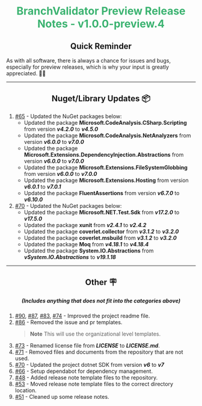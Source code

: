 <h1 align="center" style='color:mediumseagreen;font-weight:bold'>
    BranchValidator Preview Release Notes - v1.0.0-preview.4
</h1>

<h2 align="center" style='font-weight:bold'>Quick Reminder</h2>

<div algn="center">

As with all software, there is always a chance for issues and bugs, especially for preview releases, which is why your input is greatly appreciated. 🙏🏼
</div>

---

<h2 style="font-weight:bold" align="center">Nuget/Library Updates 📦</h2>

1. [#65](https://github.com/KinsonDigital/BranchValidator/issues/65) - Updated the NuGet packages below:
    - Updated the package **Microsoft.CodeAnalysis.CSharp.Scripting** from version _**v4.2.0**_ to _**v4.5.0**_
    - Updated the package **Microsoft.CodeAnalysis.NetAnalyzers** from version _**v6.0.0**_ to _**v7.0.0**_
    - Updated the package **Microsoft.Extensions.DependencyInjection.Abstractions** from version _**v6.0.0**_ to _**v7.0.0**_
    - Updated the package **Microsoft.Extensions.FileSystemGlobbing** from version _**v6.0.0**_ to _**v7.0.0**_
    - Updated the package **Microsoft.Extensions.Hosting** from version _**v6.0.1**_ to _**v7.0.1**_
    - Updated the package **FluentAssertions** from version _**v6.7.0**_ to _**v6.10.0**_
2. [#70](https://github.com/KinsonDigital/BranchValidator/issues/70) - Updated the NuGet packages below:
    - Updated the package **Microsoft.NET.Test.Sdk** from _**v17.2.0**_ to _**v17.5.0**_
    - Updated the package **xunit** from _**v2.4.1**_ to _**v2.4.2**_
    - Updated the package **coverlet.collector** from _**v3.1.2**_ to _**v3.2.0**_
    - Updated the package **coverlet.msbuild** from _**v3.1.2**_ to _**v3.2.0**_
    - Updated the package **Moq** from _**v4.18.1**_ to _**v4.18.4**_
    - Updated the package **System.IO.Abstractions** from _**vSystem.IO.Abstractions**_ to _**v19.1.18**_

---

<h2 style="font-weight:bold" align="center">Other 🪧</h2>
<h5 align="center">(Includes anything that does not fit into the categories above)</h5>

1. [#90](https://github.com/KinsonDigital/BranchValidator/issues/90), [#87](https://github.com/KinsonDigital/BranchValidator/issues/87), [#83](https://github.com/KinsonDigital/BranchValidator/issues/83), [#74](https://github.com/KinsonDigital/BranchValidator/issues/74) - Improved the project readme file.
2. [#86](https://github.com/KinsonDigital/BranchValidator/issues/86) - Removed the issue and pr templates.
   > **Note** This will use the organizational level templates.
3. [#73](https://github.com/KinsonDigital/BranchValidator/issues/73) - Renamed license file from _**LICENSE**_ to _**LICENSE.md**_.
4. [#71](https://github.com/KinsonDigital/BranchValidator/issues/71) - Removed files and documents from the repository that are not used.
5. [#70](https://github.com/KinsonDigital/BranchValidator/issues/70) - Updated the project dotnet SDK from version _**v6**_ to _**v7**_
6. [#66](https://github.com/KinsonDigital/BranchValidator/issues/66) - Setup dependabot for dependency management.
7. [#48](https://github.com/KinsonDigital/BranchValidator/issues/48) - Added release note template files to the repository.
8. [#53](https://github.com/KinsonDigital/BranchValidator/issues/53) - Moved release note template files to the correct directory location.
9.  [#51](https://github.com/KinsonDigital/BranchValidator/issues/51) - Cleaned up some release notes.